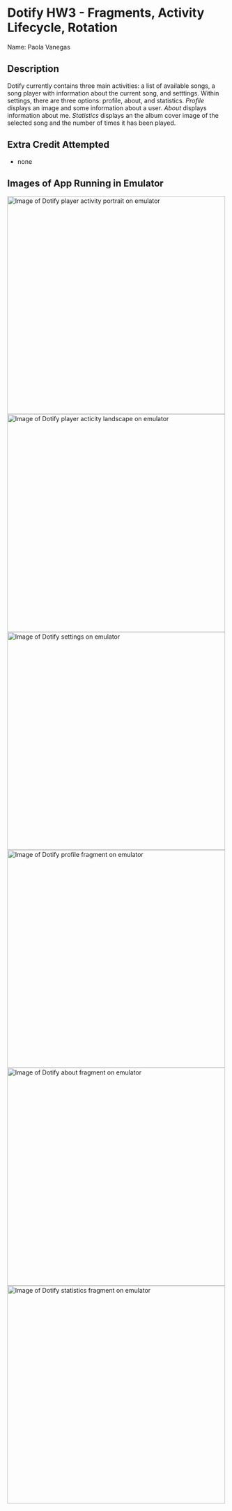 # Dotify HW3 - Fragments, Activity Lifecycle, Rotation
Name: Paola Vanegas

## Description
Dotify currently contains three main activities: a list of available songs, a song player with information about the current song, and setttings. Within settings, there are three options: profile, about, and statistics. *Profile* displays an image and some information about a user. *About* displays information about me. *Statistics* displays an the album cover image of the selected song and the number of times it has been played.  

## Extra Credit Attempted
- none

## Images of App Running in Emulator
<image alt="Image of Dotify player activity portrait on emulator" src="./images/player_act_port.png" height="500" />
<image alt="Image of Dotify player acticity landscape on emulator" src="./images/player_act_land.png" height="500" />   
<image alt="Image of Dotify settings on emulator" src="./images/settings.png" height="500" />
<image alt="Image of Dotify profile fragment on emulator" src="./images/profile.png" height="500" />
<image alt="Image of Dotify about fragment on emulator" src="./images/about.png" height="500" />
<image alt="Image of Dotify statistics fragment on emulator" src="./images/statistics.png" height="500" />
